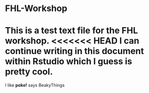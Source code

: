 # FHL-Workshop

This is a test text file for the FHL workshop.
<<<<<<< HEAD
I can continue writing in this document within Rstudio which I guess is pretty cool.
=======

I like **poke!** says BeakyThings
